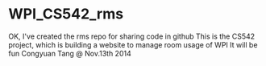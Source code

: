 WPI_CS542_rms
=============
OK, I've created the rms repo for sharing code in github
This is the CS542 project, which is building a website to manage room usage of WPI
It will be fun
Congyuan Tang @ Nov.13th 2014
